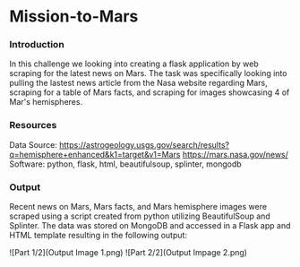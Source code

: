 # Mission-to-Mars

### Introduction
In this challenge we looking into creating a flask application by web scraping for the latest news on Mars. The task was specifically looking into pulling the lastest news article from the Nasa website regarding Mars, scraping for a table of Mars facts, and scraping for images showcasing 4 of Mar's hemispheres.

### Resources

Data Source: https://astrogeology.usgs.gov/search/results?q=hemisphere+enhanced&k1=target&v1=Mars
             https://mars.nasa.gov/news/
Software: python, flask, html, beautifulsoup, splinter, mongodb

### Output

Recent news on Mars, Mars facts, and Mars hemisphere images were scraped using a script created from python utilizing BeautifulSoup and Splinter. The data was stored on MongoDB and accessed in a Flask app and HTML template resulting in the following output:

![Part 1/2](Output Image 1.png)
![Part 2/2](Output Impage 2.png)
